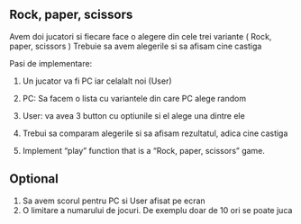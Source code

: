 ## Rock, paper, scissors

Avem doi jucatori si fiecare face o alegere din cele trei variante ( Rock, paper, scissors )
Trebuie sa avem alegerile si sa afisam cine castiga

Pasi de implementare:

1. Un jucator va fi PC iar celalalt noi (User)
2. PC: Sa facem o lista cu variantele din care PC alege random
3. User: va avea 3 button cu optiunile si el alege una dintre ele
4. Trebui sa comparam alegerile si sa afisam rezultatul, adica cine castiga

5. Implement “play” function that is a “Rock, paper, scissors” game.

## Optional

1. Sa avem scorul pentru PC si User afisat pe ecran
2. O limitare a numarului de jocuri. De exemplu doar de 10 ori se poate juca
